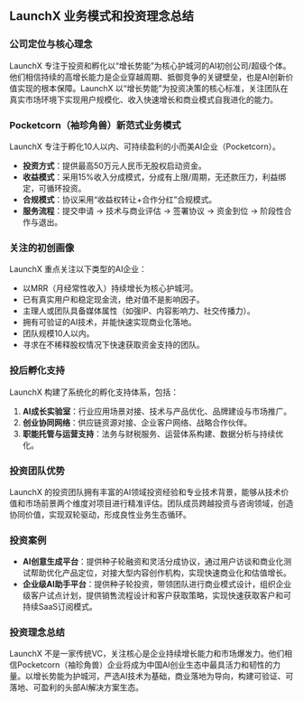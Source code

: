 ## LaunchX 业务模式和投资理念总结

### 公司定位与核心理念
LaunchX 专注于投资和孵化以“增长势能”为核心护城河的AI初创公司/超级个体。他们相信持续的高增长能力是企业穿越周期、抵御竞争的关键壁垒，也是AI创新价值实现的根本保障。LaunchX 以“增长势能”为投资决策的核心标准，关注团队在真实市场环境下实现用户规模化、收入快速增长和商业模式自我进化的能力。

### Pocketcorn（袖珍角兽）新范式业务模式
LaunchX 专注于孵化10人以内、可持续盈利的小而美AI企业（Pocketcorn）。
- **投资方式**：提供最高50万元人民币无股权启动资金。
- **收益模式**：采用15%收入分成模式，分成有上限/周期，无还款压力，利益绑定，可循环投资。
- **合规模式**：协议采用“收益权转让+合作分红”合规模式。
- **服务流程**：提交申请 -> 技术与商业评估 -> 签署协议 -> 资金到位 -> 阶段性合作与退出。

### 关注的初创画像
LaunchX 重点关注以下类型的AI企业：
- 以MRR（月经常性收入）持续增长为核心护城河。
- 已有真实用户和稳定现金流，绝对值不是影响因子。
- 主理人或团队具备媒体属性（如强IP、内容影响力、社交传播力）。
- 拥有可验证的AI技术，并能快速实现商业化落地。
- 团队规模10人以内。
- 寻求在不稀释股权情况下快速获取资金支持的团队。

### 投后孵化支持
LaunchX 构建了系统化的孵化支持体系，包括：
1. **AI成长实验室**：行业应用场景对接、技术与产品优化、品牌建设与市场推广。
2. **创业协同网络**：供应链资源对接、企业客户网络、战略合作伙伴。
3. **职能托管与运营支持**：法务与财税服务、运营体系构建、数据分析与持续优化。

### 投资团队优势
LaunchX 的投资团队拥有丰富的AI领域投资经验和专业技术背景，能够从技术价值和市场前景两个维度对项目进行精准评估。团队成员跨越投资与咨询领域，创造协同价值，实现双轮驱动，形成良性业务生态循环。

### 投资案例
- **AI创意生成平台**：提供种子轮融资和灵活分成协议，通过用户访谈和商业化测试帮助优化产品定位，对接大型内容创作机构，实现快速商业化和估值增长。
- **企业级AI助手平台**：提供种子轮投资，带领团队进行商业模式设计，组织企业级客户试点计划，提供销售流程设计和客户获取策略，实现快速获取客户和可持续SaaS订阅模式。

### 投资理念总结
LaunchX 不是一家传统VC，关注核心是企业持续增长能力和市场爆发力。他们相信Pocketcorn（袖珍角兽）企业将成为中国AI创业生态中最具活力和韧性的力量。以增长势能为护城河，严选AI技术为基础，商业落地为导向，构建可验证、可落地、可盈利的头部AI解决方案生态。

